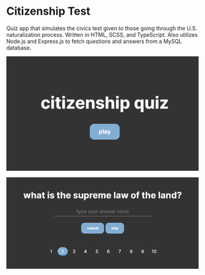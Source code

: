 # Citizenship Test

Quiz app that simulates the civics test given to those going through the U.S. naturalization process. Written in HTML, SCSS, and TypeScript. Also utilizes Node.js and Express.js to fetch questions and answers from a MySQL database. 

![main page](assets/image-1.png)

![question example](assets/image-2.png)
